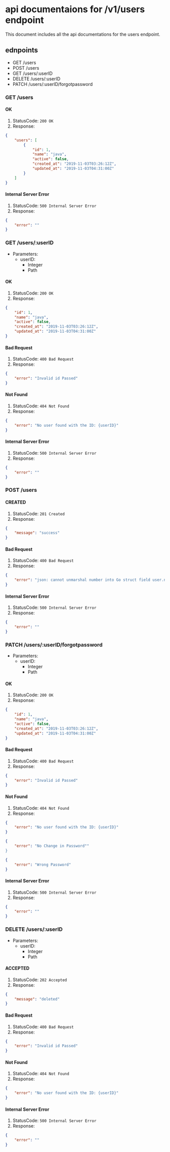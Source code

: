 # api documentaions for /v1/users endpoint

This document includes all the api documentations for the users endpoint. 

## ednpoints 

- GET /users
- POST /users
- GET /users/:userID
- DELETE /users/:userID
- PATCH /users/:userID/forgotpassword

### GET /users

#### OK
1. StatusCode: `200 OK` 
2. Response: 
```json
{
    "users": [
        {
            "id": 1,
            "name": "java",
            "active": false,
            "created_at": "2019-11-03T03:26:12Z",
            "updated_at": "2019-11-03T04:31:00Z"
        }
    ]
}
```

#### Internal Server Error
1. StatusCode: `500 Internal Server Error` 
2. Response: 
```json
{
    "error": ""
}
```

### GET /users/:userID
- Parameters: 
  - userID:
    - Integer
    - Path

#### OK
1. StatusCode: `200 OK` 
2. Response: 
```json
{
    "id": 1,
    "name": "java",
    "active": false,
    "created_at": "2019-11-03T03:26:12Z",
    "updated_at": "2019-11-03T04:31:00Z"
}
```

#### Bad Request
1. StatusCode: `400 Bad Request` 
2. Response: 
```json
{
    "error": "Invalid id Passed"
}
```

#### Not Found
1. StatusCode: `404 Not Found` 
2. Response: 
```json
{
    "error": "No user found with the ID: {userID}"
}
```

#### Internal Server Error
1. StatusCode: `500 Internal Server Error` 
2. Response: 
```json
{
    "error": ""
}
```

### POST /users

#### CREATED
1. StatusCode: `201 Created` 
2. Response: 
```json
{
    "message": "success"
}
```

#### Bad Request
1. StatusCode: `400 Bad Request` 
2. Response: 
```json
{
    "error": "json: cannot unmarshal number into Go struct field user.name of type string"
}
```

#### Internal Server Error
1. StatusCode: `500 Internal Server Error` 
2. Response: 
```json
{
    "error": ""
}
```

### PATCH /users/:userID/forgotpassword
- Parameters: 
  - userID:
    - Integer
    - Path

#### OK
1. StatusCode: `200 OK` 
2. Response: 
```json
{
    "id": 1,
    "name": "java",
    "active": false,
    "created_at": "2019-11-03T03:26:12Z",
    "updated_at": "2019-11-03T04:31:00Z"
}
```

#### Bad Request
1. StatusCode: `400 Bad Request` 
2. Response: 
```json
{
    "error": "Invalid id Passed"
}
```

#### Not Found
1. StatusCode: `404 Not Found` 
2. Response: 
```json
{
    "error": "No user found with the ID: {userID}"
}
```
```json
{
    "error": "No Change in Password""
}
```
```json
{
    "error": "Wrong Password"
}
```

#### Internal Server Error
1. StatusCode: `500 Internal Server Error` 
2. Response: 
```json
{
    "error": ""
}
```

### DELETE /users/:userID
- Parameters: 
  - userID:
    - Integer
    - Path

#### ACCEPTED
1. StatusCode: `202 Accepted` 
2. Response: 
```json
{
    "message": "deleted"
}
```

#### Bad Request
1. StatusCode: `400 Bad Request` 
2. Response: 
```json
{
    "error": "Invalid id Passed"
}
```

#### Not Found
1. StatusCode: `404 Not Found` 
2. Response: 
```json
{
    "error": "No user found with the ID: {userID}"
}
```

#### Internal Server Error
1. StatusCode: `500 Internal Server Error` 
2. Response: 
```json
{
    "error": ""
}
```